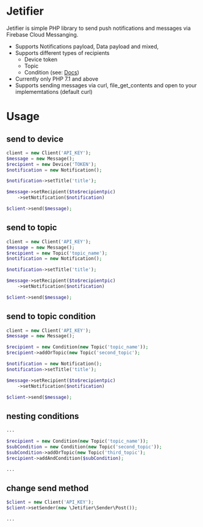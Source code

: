 # Jetifier
Jetifier is simple PHP library to send push notifications and messages via Firebase Cloud Messanging.

* Supports Notifications payload, Data payload and mixed,
* Supports different types of recipients
  * Device token
  * Topic
  * Condition (see: [Docs](https://firebase.google.com/docs/cloud-messaging/http-server-ref#table1))
* Currently only PHP 7.1 and above
* Supports sending messages via curl, file_get_contents and open to your implememtations (default curl)

# Usage
## send to device
```php
client = new Client('API_KEY');
$message = new Message();
$recipient = new Device('TOKEN');
$notification = new Notification();

$notification->setTitle('title');

$message->setRecipient($to$recipientpic)
    ->setNotification($notification)

$client->send($message);
```
## send to topic
```php
client = new Client('API_KEY');
$message = new Message();
$recipient = new Topic('topic_name');
$notification = new Notification();

$notification->setTitle('title');

$message->setRecipient($to$recipientpic)
    ->setNotification($notification)

$client->send($message);
```

## send to topic condition
```php
client = new Client('API_KEY');
$message = new Message();

$recipient = new Condition(new Topic('topic_name'));
$recipient->addOrTopic(new Topic('second_topic');

$notification = new Notification();
$notification->setTitle('title');

$message->setRecipient($to$recipientpic)
    ->setNotification($notification)

$client->send($message);
```

## nesting conditions
```php
...

$recipient = new Condition(new Topic('topic_name'));
$subCondition = new Condition(new Topic('second_topic'));
$subCondition->addOrTopic(new Topic('third_topic');
$recipient->addAndCondition($subCondition);

...
```

## change send method
```php
$client = new Client('API_KEY');
$client->setSender(new \Jetifier\Sender\Post());

...
```